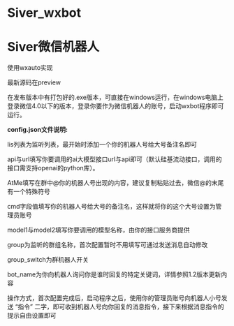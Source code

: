 # Siver_wxbot

# Siver微信机器人

使用wxauto实现

最新源码在preview

在发布版本中有打包好的.exe版本，可直接在windows运行，在windows电脑上登录微信4.0以下的版本，登录你要作为微信机器人的账号，启动wxbot程序即可运行。

**config.json文件说明:**

lis列表为监听列表，最开始时添加一个你的机器人号给大号备注名即可

api与url填写你要调用的ai大模型接口url与api即可（默认硅基流动接口，调用的接口需支持openai的python库）。

AtMe填写在群中@你的机器人号出现的内容，建议复制粘贴过去，微信@的末尾有一个特殊符号

cmd字段值填写你的机器人号给大号的备注名，这样就将你的这个大号设置为管理员账号

model1与model2填写你要调用的模型名称，由你的接口服务商提供

group为监听的群组名称，首次配置暂时不用填写可通过发送消息自动修改

group_switch为群机器人开关

bot_name为你向机器人询问你是谁时回复的特定关键词，详情参照1.2版本更新内容

操作方式，首次配置完成后，启动程序之后，使用你的管理员账号向机器人小号发送 “指令” 二字，即可收到机器人号向你回复的消息指令，接下来根据消息指令的提示自由设置即可
